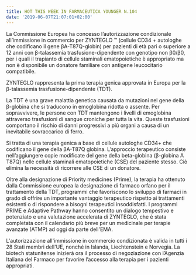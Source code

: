```yaml
---
title: HOT THIS WEEK IN FARMACEUTICA YOUNGER N.104
date: '2019-06-07T21:07:01+02:00'
---
```

La Commissione Europea ha concesso l’autorizzazione condizionale all’immissione in commercio per ZYNTEGLO ™ (cellule CD34 + autologhe che codificano il gene βA-T87Q-globin) per pazienti di età pari o superiore a 12 anni con β-talassemia trasfusione-dipendente con genotipo non β0/β0, per i quali il trapianto di cellule staminali ematopoietiche è appropriato ma non è disponibile un donatore familiare con antigene leucocitario compatibile. 

ZYNTEGLO rappresenta la prima terapia genica approvata in Europa per la β-talassemia trasfusione-dipendente (TDT). 

La TDT è una grave malattia genetica causata da mutazioni nel gene della β-globina che si traducono in emoglobina ridotta o assente. Per sopravvivere, le persone con TDT mantengono i livelli di emoglobina attraverso trasfusioni di sangue croniche per tutta la vita. Queste trasfusioni comportano il rischio di danni progressivi a più organi a causa di un inevitabile sovraccarico di ferro. 

Si tratta di una terapia genica a base di cellule autologhe CD34+ che codificano il gene della βA-T87Q globina. L’approccio terapeutico consiste nell’aggiungere copie modificate del gene della beta-globina (β-globina A T87Q) nelle cellule staminali ematopoietiche (CSE) del paziente stesso. Ciò elimina la necessità di ricorrere alle CSE di un donatore.

Oltre alla designazione di Priority medicines (Prime), la terapia ha ottenuto dalla Commissione europea la designazione di farmaco orfano per il trattamento della TDT, programmi che favoriscono lo sviluppo di farmaci in grado di offrire un importante vantaggio terapeutico rispetto ai trattamenti esistenti o di rispondere a bisogni terapeutici insoddisfatti. I programmi PRIME e Adaptive Pathway hanno consentito un dialogo tempestivo e potenziato e una valutazione accelerata di ZYNTEGLO, che è stata completata con il calendario più breve per un medicinale per terapie avanzate (ATMP) ad oggi da parte dell'EMA.

L'autorizzazione all'immissione in commercio condizionata è valida in tutti i 28 Stati membri dell'UE, nonché in Islanda, Liechtenstein e Norvegia. La biotech statunitense inizierà ora il processo di negoziazione con l’Agenzia Italiana del Farmaco per favorire l’accesso alla terapia per i pazienti appropriati.

